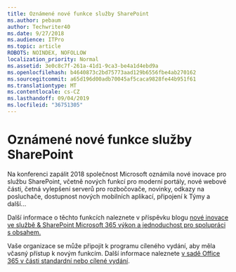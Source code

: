 ```yaml
---
title: Oznámené nové funkce služby SharePoint
ms.author: pebaum
author: Techwriter40
ms.date: 9/27/2018
ms.audience: ITPro
ms.topic: article
ROBOTS: NOINDEX, NOFOLLOW
localization_priority: Normal
ms.assetid: 3e0c8c7f-261a-41d1-9ca3-be4a1d4ebd9a
ms.openlocfilehash: b4640873c2bd75773aad129b6556fbe4ab270162
ms.sourcegitcommit: a65d196d00adb70045af5caca9828fe44b951f61
ms.translationtype: MT
ms.contentlocale: cs-CZ
ms.lasthandoff: 09/04/2019
ms.locfileid: "36751305"
---
```

# <a name="sharepoint-new-features-announced"></a>Oznámené nové funkce služby SharePoint

Na konferenci zapálit 2018 společnost Microsoft oznámila nové inovace pro službu SharePoint, včetně nových funkcí pro moderní portály, nové webové části, četná vylepšení serverů pro rozbočovače, novinky, odkazy na posluchače, dostupnost nových mobilních aplikací, připojení k Týmy a další...
  
Další informace o těchto funkcích naleznete v příspěvku blogu [nové inovace ve službě &amp; SharePoint Microsoft 365 výkon a jednoduchost pro spolupráci s obsahem.](https://go.microsoft.com/fwlink/?linkid=2026502)
  
Vaše organizace se může připojit k programu cíleného vydání, aby měla včasný přístup k novým funkcím. Další informace naleznete [v sadě Office 365 v části standardní nebo cílené vydání](https://docs.microsoft.com/office365/admin/manage/release-options-in-office-365).
